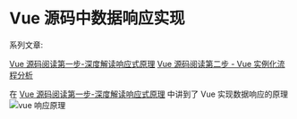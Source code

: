 # Vue 源码中数据响应实现
系列文章:

[Vue 源码阅读第一步-深度解读响应式原理](https://juejin.im/post/6871478709506244615)
[Vue 源码阅读第二步 - Vue 实例化流程分析](https://juejin.im/post/6873739621823184903)

在 [Vue 源码阅读第一步-深度解读响应式原理](https://juejin.im/post/6871478709506244615) 中讲到了 Vue 实现数据响应的原理
![vue 响应原理](https://p9-juejin.byteimg.com/tos-cn-i-k3u1fbpfcp/f14a2c7de7474e588d66b8de7fae6de1~tplv-k3u1fbpfcp-zoom-1.image)